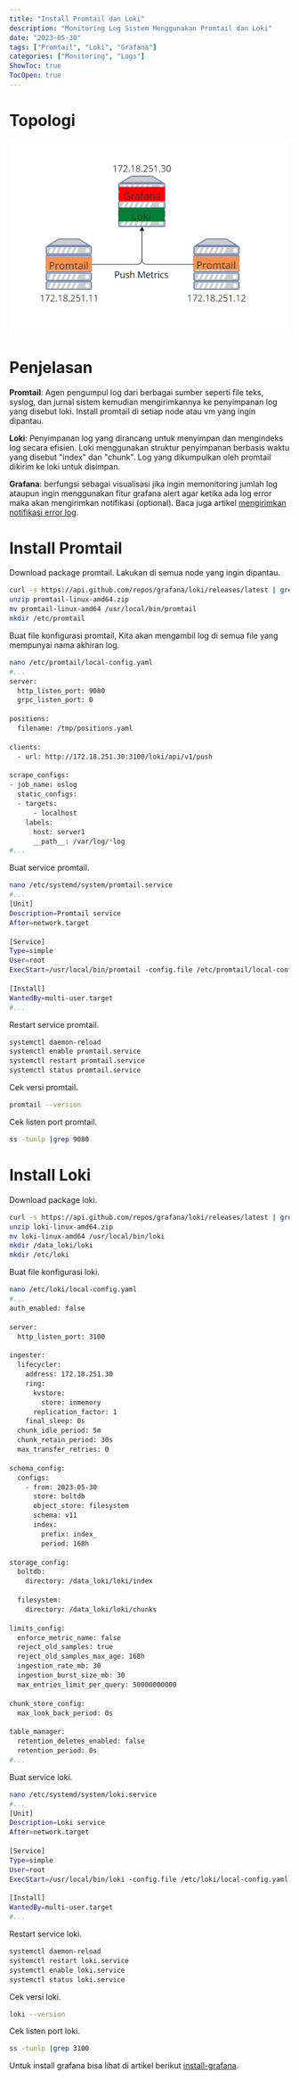 ```yaml
---
title: "Install Promtail dan Loki"
description: "Monitoring Log Sistem Menggunakan Promtail dan Loki"
date: "2023-05-30"
tags: ["Promtail", "Loki", "Grafana"]
categories: ["Monitoring", "Logs"]
ShowToc: true
TocOpen: true
---
```


# Topologi

![](/images/grafana-loki1.png)

# Penjelasan

**Promtail**: Agen pengumpul log dari berbagai sumber seperti file teks, syslog, dan jurnal sistem kemudian mengirimkannya ke penyimpanan log yang disebut loki. Install promtail di setiap node atau vm yang ingin dipantau.

**Loki**: Penyimpanan log yang dirancang untuk menyimpan dan mengindeks log secara efisien. Loki menggunakan struktur penyimpanan berbasis waktu yang disebut "index" dan "chunk". Log yang dikumpulkan oleh promtail dikirim ke loki untuk disimpan.

**Grafana**: berfungsi sebagai visualisasi jika ingin memonitoring jumlah log ataupun ingin menggunakan fitur grafana alert agar ketika ada log error maka akan mengirimkan notifikasi (optional). Baca juga artikel [mengirimkan notifikasi error log](https://blog.opstekel.com/posts/buat-alert-log-dari-loki/).


# Install Promtail

Download package promtail. Lakukan di semua node yang ingin dipantau.

```bash
curl -s https://api.github.com/repos/grafana/loki/releases/latest | grep browser_download_url |  cut -d '"' -f 4 | grep promtail-linux-amd64.zip | wget -i -
unzip promtail-linux-amd64.zip
mv promtail-linux-amd64 /usr/local/bin/promtail
mkdir /etc/promtail
```

Buat file konfigurasi promtail, Kita akan mengambil log di semua file yang mempunyai nama akhiran log.

```bash
nano /etc/promtail/local-config.yaml
#...
server:
  http_listen_port: 9080
  grpc_listen_port: 0

positions:
  filename: /tmp/positions.yaml

clients:
  - url: http://172.18.251.30:3100/loki/api/v1/push

scrape_configs:
- job_name: oslog
  static_configs:
  - targets:
      - localhost
    labels:
      host: server1
      __path__: /var/log/*log
#...
```

Buat service promtail.

```bash
nano /etc/systemd/system/promtail.service
#...
[Unit]
Description=Promtail service
After=network.target

[Service]
Type=simple
User=root
ExecStart=/usr/local/bin/promtail -config.file /etc/promtail/local-config.yaml

[Install]
WantedBy=multi-user.target
#...
```

Restart service promtail.

```bash
systemctl daemon-reload
systemctl enable promtail.service
systemctl restart promtail.service
systemctl status promtail.service
```

Cek versi promtail.

```bash
promtail --version
```

Cek listen port promtail.

```bash
ss -tunlp |grep 9080
```

# Install Loki

Download package loki.

```bash
curl -s https://api.github.com/repos/grafana/loki/releases/latest | grep browser_download_url |  cut -d '"' -f 4 | grep loki-linux-amd64.zip | wget -i -
unzip loki-linux-amd64.zip
mv loki-linux-amd64 /usr/local/bin/loki
mkdir /data_loki/loki
mkdir /etc/loki
```

Buat file konfigurasi loki.

```bash
nano /etc/loki/local-config.yaml
#...
auth_enabled: false

server:
  http_listen_port: 3100

ingester:
  lifecycler:
    address: 172.18.251.30
    ring:
      kvstore:
        store: inmemory
      replication_factor: 1
    final_sleep: 0s
  chunk_idle_period: 5m
  chunk_retain_period: 30s
  max_transfer_retries: 0

schema_config:
  configs:
    - from: 2023-05-30
      store: boltdb
      object_store: filesystem
      schema: v11
      index:
        prefix: index_
        period: 168h

storage_config:
  boltdb:
    directory: /data_loki/loki/index

  filesystem:
    directory: /data_loki/loki/chunks

limits_config:
  enforce_metric_name: false
  reject_old_samples: true
  reject_old_samples_max_age: 168h
  ingestion_rate_mb: 30
  ingestion_burst_size_mb: 30
  max_entries_limit_per_query: 50000000000

chunk_store_config:
  max_look_back_period: 0s

table_manager:
  retention_deletes_enabled: false
  retention_period: 0s
#...
```

Buat service loki.

```bash
nano /etc/systemd/system/loki.service
#...
[Unit]
Description=Loki service
After=network.target

[Service]
Type=simple
User=root
ExecStart=/usr/local/bin/loki -config.file /etc/loki/local-config.yaml

[Install]
WantedBy=multi-user.target
#...
```

Restart service loki.

```bash
systemctl daemon-reload
systemctl restart loki.service
systemctl enable loki.service
systemctl status loki.service
```

Cek versi loki.

```bash
loki --version
```

Cek listen port loki.
```bash
ss -tunlp |grep 3100
```

Untuk install grafana bisa lihat di artikel berikut [install-grafana](https://blog.opstekel.com/posts/install-prometheus-grafana/#install-grafana).